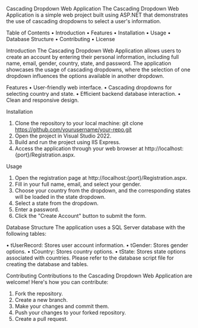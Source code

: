 Cascading Dropdown Web Application
The Cascading Dropdown Web Application is a simple web project built using ASP.NET that demonstrates the use of cascading dropdowns to select a user's information.

Table of Contents
•	Introduction
•	Features
•	Installation
•	Usage
•	Database Structure
•	Contributing
•	License

Introduction
The Cascading Dropdown Web Application allows users to create an account by entering their personal information, including full name, email, gender, country, state, and password. The application showcases the usage of cascading dropdowns, where the selection of one dropdown influences the options available in another dropdown.

Features
•	User-friendly web interface.
•	Cascading dropdowns for selecting country and state.
•	Efficient backend database interaction.
•	Clean and responsive design.

Installation
1.	Clone the repository to your local machine:
git clone https://github.com/yourusername/your-repo.git
2.	Open the project in Visual Studio 2022.
3.	Build and run the project using IIS Express.
4.	Access the application through your web browser at http://localhost:{port}/Registration.aspx.

Usage
1.	Open the registration page at http://localhost:{port}/Registration.aspx.
2.	Fill in your full name, email, and select your gender.
3.	Choose your country from the dropdown, and the corresponding states will be loaded in the state dropdown.
4.	Select a state from the dropdown.
5.	Enter a password.
6.	Click the "Create Account" button to submit the form.

Database Structure
The application uses a SQL Server database with the following tables:

•	tUserRecord: Stores user account information.
•	tGender: Stores gender options.
•	tCountry: Stores country options.
•	tState: Stores state options associated with countries.
Please refer to the database script file for creating the database and tables.

Contributing
Contributions to the Cascading Dropdown Web Application are welcome! Here's how you can contribute:

1.	Fork the repository.
2.	Create a new branch.
3.	Make your changes and commit them.
4.	Push your changes to your forked repository.
5.	Create a pull request.
